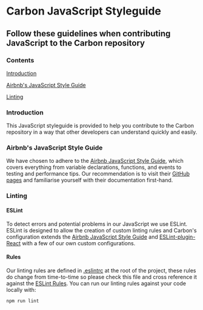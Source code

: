 # Carbon JavaScript Styleguide
## Follow these guidelines when contributing JavaScript to the Carbon repository

### Contents

[Introduction](#introduction)

[Airbnb's JavaScript Style Guide](#airbnbs-javascript-style-guide)

[Linting](#linting)

### Introduction
This JavaScript styleguide is provided to help you contribute to the Carbon repository in a way that other developers can understand quickly and easily. 

### Airbnb's JavaScript Style Guide
We have chosen to adhere to the [Airbnb JavaScript Style Guide](https://github.com/airbnb/javascript), which covers everything from variable declarations, functions, and events to testing and performance tips. Our recommendation is to visit their [GitHub pages](https://github.com/airbnb/javascript) and familiarise yourself with their documentation first-hand.

### Linting
#### ESLint 
To detect errors and potential problems in our JavaScript we use ESLint. ESLint is designed to allow the creation of custom linting rules and Carbon's configuration extends the [Airbnb JavaScript Style Guide](https://github.com/airbnb/javascript) and [ESLint-plugin-React](https://www.npmjs.com/package/eslint-plugin-react) with a few of our own custom configurations.

#### Rules
Our linting rules are defined in [.eslintrc](../.eslintrc) at the root of the project, these rules do change from time-to-time so please check this file and cross reference it against the [ESLint Rules](https://eslint.org/docs/rules/). You can run our linting rules against your code locally with:
```
npm run lint
```
